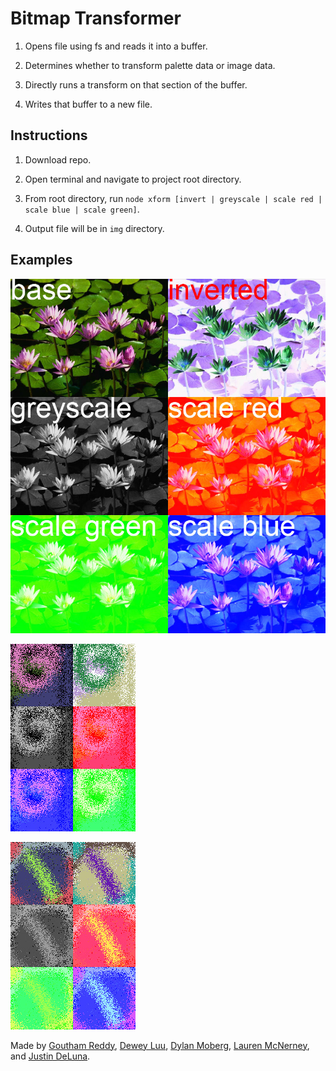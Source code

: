 # Bitmap Transformer

1. Opens file using fs and reads it into a buffer.

2. Determines whether to transform palette data or image data.

3. Directly runs a transform on that section of the buffer.

4. Writes that buffer to a new file.

## Instructions

1. Download repo.

2. Open terminal and navigate to project root directory.

3. From root directory, run `node xform [invert | greyscale | scale red | scale blue | scale green]`.

4. Output file will be in `img` directory.

## Examples

![Example 1 - Non-palette bmp](/img/examples/2.jpg)

![Example 2 - Non-palette bmp](/img/examples/1.jpg)

![Example 3 - Palette bmp](/img/examples/3.jpg)

Made by [Goutham Reddy](https://github.com/gouthamvreddy), [Dewey Luu](https://github.com/DeweyLuu), [Dylan Moberg](https://github.com/mobot11), [Lauren McNerney](https://github.com/lmcnern), and [Justin DeLuna](https://github.com/justinsrd).
